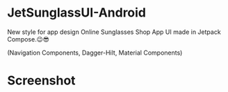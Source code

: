 # JetSunglassUI-Android
New style for app design Online Sunglasses Shop App UI made in Jetpack Compose.😉😎

(Navigation Components,
Dagger-Hilt,
Material Components)

# Screenshot

